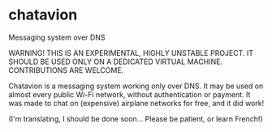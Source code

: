 # chatavion
Messaging system over DNS

WARNING! THIS IS AN EXPERIMENTAL, HIGHLY UNSTABLE PROJECT. 
IT SHOULD BE USED ONLY ON A DEDICATED VIRTUAL MACHINE. 
CONTRIBUTIONS ARE WELCOME.

Chatavion is a messaging system working only over DNS.
It may be used on almost every public Wi-Fi network, without authentication or payment. 
It was made to chat on (expensive) airplane networks for free, and it did work!

(I'm translating, I should be done soon... Please be patient, or learn French!)
